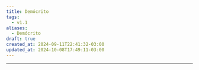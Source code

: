 ```yaml
---
title: Demócrito
tags:
  - v1.1
aliases:
  - Demócrito
draft: true
created_at: 2024-09-11T22:41:32-03:00
updated_at: 2024-10-08T17:49:11-03:00
---
```



---

